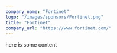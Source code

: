 ```yaml
---
company_name: "Fortinet"
logo: "/images/sponsors/Fortinet.png"
title: "Fortinet"
company_url: "https://www.fortinet.com/"
---
```


here is some content